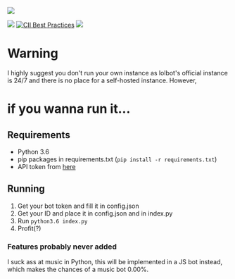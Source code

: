 
![](https://file.house/QS6w.png)

[![](https://img.shields.io/badge/discord-server-7289DA.svg)](https://discord.gg/PEW4wx9) [![CII Best Practices](https://bestpractices.coreinfrastructure.org/projects/772/badge)](https://bestpractices.coreinfrastructure.org/projects/772)
[<img src="https://lold.s-ul.eu/OC314kET">](https://discordapp.com/api/oauth2/authorize?client_id=272549225454239744&scope=bot&permissions=0)

# Warning
I highly suggest you don't run your own instance as lolbot's official instance is 24/7 and there is no place for a self-hosted instance. However,

# if you wanna run it...

## Requirements

- Python 3.6
- pip packages in requirements.txt (`pip install -r requirements.txt`)
- API token from [here](https://discordapp.com/developers/applications)

## Running

1. Get your bot token and fill it in config.json
2. Get your ID and place it in config.json and in index.py
3. Run `python3.6 index.py`
4. Profit(?)

### Features probably never added
I suck ass at music in Python, this will be implemented in a JS bot instead, which makes the chances of a music bot 0.00%.

